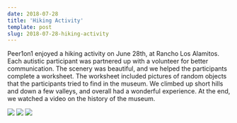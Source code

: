 ```yaml
---
date: 2018-07-28
title: 'Hiking Activity'
template: post
slug: 2018-07-28-hiking-activity
---
```


Peer1on1 enjoyed a hiking activity on June 28th, at Rancho Los Alamitos. Each autistic participant was partnered up with a volunteer for better communication. The scenery was beautiful, and we helped the participants complete a worksheet. The worksheet included pictures of random objects that the participants tried to find in the museum. We climbed up short hills and down a few valleys, and overall had a wonderful experience. At the end, we watched a video on the history of the museum.

[![](https://i.imgur.com/9Okc4Kr.jpg)](https://i.imgur.com/9Okc4Kr.jpg)
[![](https://i.imgur.com/4xgSAJO.png)](https://i.imgur.com/4xgSAJO.png)
[![](https://i.imgur.com/Si2gItr.jpg)](https://i.imgur.com/Si2gItr.jpg)
